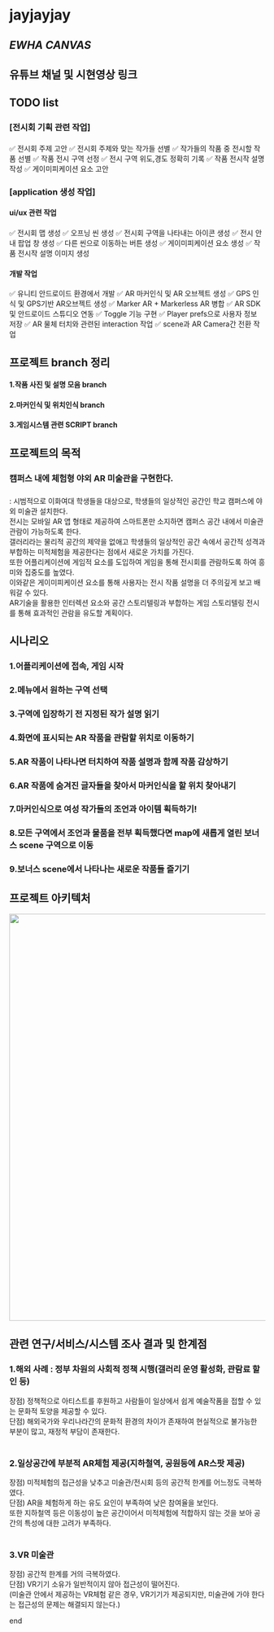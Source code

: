 # jayjayjay  

## _EWHA CANVAS_  


## 유튜브 채널 및 시현영상 링크   



##  TODO list

### [전시회 기획 관련 작업]
####
✅ 전시회 주제 고안
✅ 전시회 주제와 맞는 작가들 선별
✅ 작가들의 작품 중 전시할 작품 선별
✅ 작품 전시 구역 선정 
✅ 전시 구역 위도,경도 정확히 기록
✅ 작품 전시작 설명 작성
✅ 게이미피케이션 요소 고안

### [application 생성 작업]
#### ui/ux 관련 작업
####
✅ 전시회 맵 생성
✅ 오프닝 씬 생성
✅ 전시회 구역을 나타내는 아이콘 생성
✅ 전시 안내 팝업 창 생성
✅ 다른 씬으로 이동하는 버튼 생성
✅ 게이미피케이션 요소 생성
✅ 작품 전시작 설명 이미지 생성

#### 개발 작업
####
✅ 유니티 안드로이드 환경에서 개발
✅ AR 마커인식 및 AR 오브젝트 생성 
✅ GPS 인식 및 GPS기반 AR오브젝트 생성 
✅ Marker AR + Markerless AR 병합 
✅ AR SDK 및 안드로이드 스튜디오 연동
✅ Toggle 기능 구현
✅ Player prefs으로 사용자 정보 저장
✅ AR 물체 터치와 관련된 interaction 작업 
✅ scene과 AR Camera간 전환 작업 



## 프로젝트 branch 정리

#### 1.작품 사진 및 설명 모음 branch  

#### 2.마커인식 및 위치인식 branch  

#### 3.게임시스템 관련 SCRIPT branch  


## 프로젝트의 목적
### 캠퍼스 내에 체험형 야외 AR 미술관을 구현한다.   
 ###
 : 시범적으로 이화여대 학생들을 대상으로, 학생들의 일상적인 공간인 학교 캠퍼스에 야외 미술관 설치한다. <br>  전시는 모바일 AR 앱 형태로 제공하여 스마트폰만 소지하면 캠퍼스 공간 내에서 미술관 관람이 가능하도록 한다. <br>갤러리라는 물리적 공간의 제약을 없애고 학생들의 일상적인 공간 속에서 공간적 성격과 부합하는 미적체험을 제공한다는 점에서 새로운 가치를 가진다.<br> 또한 어플리케이션에 게임적 요소를 도입하여 게임을 통해 전시회를 관람하도록 하여 흥미와 집중도를 높였다. <br>이와같은 게이미피케이션 요소를 통해 사용자는 전시 작품 설명을 더 주의깊게 보고 배워갈 수 있다. <br>AR기술을 활용한 인터렉션 요소와 공간 스토리텔링과 부합하는 게임 스토리텔링 전시를 통해 효과적인 관람을 유도할 계획이다.

## 시나리오
### 1.어플리케이션에 접속, 게임 시작<br>
### 2.메뉴에서 원하는 구역 선택<br>
### 3.구역에 입장하기 전 지정된 작가 설명 읽기 <br>
### 4.화면에 표시되는 AR 작품을 관람할 위치로 이동하기<br>
### 5.AR 작품이 나타나면 터치하여 작품 설명과 함께 작품 감상하기<br>
### 6.AR 작품에 숨겨진 글자들을 찾아서  마커인식을 할 위치 찾아내기<br>
### 7.마커인식으로 여성 작가들의 조언과 아이템 획득하기!<br>
### 8.모든 구역에서 조언과 물품을 전부 획득했다면 map에  새롭게 열린 보너스 scene 구역으로 이동<br>
### 9.보너스 scene에서 나타나는 새로운 작품들 즐기기<br>


## 프로젝트 아키텍처

<img src="https://user-images.githubusercontent.com/71870316/118229493-0b89bd80-b4c7-11eb-8f97-4d2440b62226.png" width="1000 " height="800">

## 관련 연구/서비스/시스템 조사 결과 및 한계점 
####
### 1.해외 사례 : 정부 차원의 사회적 정책 시행(갤러리 운영 활성화, 관람료 할인 등)<br>
 장점) 정책적으로 아티스트를 후원하고 사람들이 일상에서 쉽게 예술작품을 접할 수 있는 문화적 토양을 제공할 수 있다.<br>
 단점) 해외국가와 우리나라간의 문화적 환경의 차이가 존재하여 현실적으로 불가능한 부분이 많고, 재정적 부담이 존재한다.<br><br>
 
### 2.일상공간에 부분적 AR체험 제공(지하철역, 공원등에 AR스팟 제공)<br>
 장점) 미적체험의 접근성을 낮추고 미술관/전시회 등의 공간적 한계를 어느정도 극복하였다.<br>
 단점) AR을 체험하게 하는 유도 요인이 부족하여 낮은 참여율을 보인다. <br>또한 지하철역 등은 이동성이 높은 공간이어서 미적체험에 적합하지 않는 것을 보아 공간의 특성에 대한 고려가 부족하다.<br><br>
 
### 3.VR 미술관<br>
 장점) 공간적 한계를 거의 극복하였다.<br>
 단점) VR기기 소유가 일반적이지 않아 접근성이 떨어진다. <br>(미술관 안에서 제공하는 VR체험 같은 경우, VR기기가 제공되지만, 미술관에 가야 한다는 접근성의 문제는 해결되지 않는다.)<br>

end

